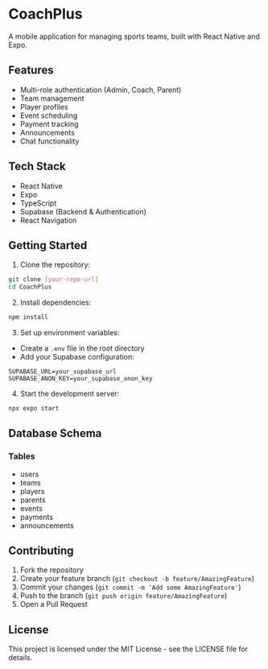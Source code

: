 # CoachPlus

A mobile application for managing sports teams, built with React Native and Expo.

## Features

- Multi-role authentication (Admin, Coach, Parent)
- Team management
- Player profiles
- Event scheduling
- Payment tracking
- Announcements
- Chat functionality

## Tech Stack

- React Native
- Expo
- TypeScript
- Supabase (Backend & Authentication)
- React Navigation

## Getting Started

1. Clone the repository:
```bash
git clone [your-repo-url]
cd CoachPlus
```

2. Install dependencies:
```bash
npm install
```

3. Set up environment variables:
- Create a `.env` file in the root directory
- Add your Supabase configuration:
```
SUPABASE_URL=your_supabase_url
SUPABASE_ANON_KEY=your_supabase_anon_key
```

4. Start the development server:
```bash
npx expo start
```

## Database Schema

### Tables
- users
- teams
- players
- parents
- events
- payments
- announcements

## Contributing

1. Fork the repository
2. Create your feature branch (`git checkout -b feature/AmazingFeature`)
3. Commit your changes (`git commit -m 'Add some AmazingFeature'`)
4. Push to the branch (`git push origin feature/AmazingFeature`)
5. Open a Pull Request

## License

This project is licensed under the MIT License - see the LICENSE file for details. 